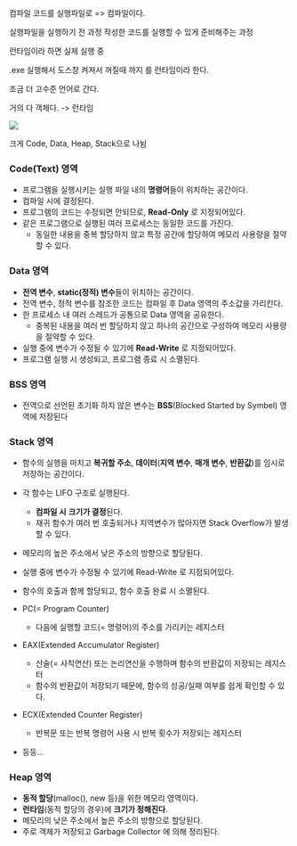 


컴파일 
코드를 실행파일로 => 컴파일이다.

실행파일을 실행하기 전 과정
작성한 코드를 실행할 수 있게 준비해주는 과정

런타임이라 하면
실제 실행 중

.exe 실행해서 도스창 켜져서 꺼질때 까지
를 런타임이라 한다.

조금 더 고수준 언어로 간다.

거의 다 객체다. -> 런타임

![](https://i.imgur.com/sn754Dd.png)


크게 Code, Data, Heap, Stack으로 나뉨
### **Code(Text) 영역**

- 프로그램을 실행시키는 실행 파일 내의 **명령어**들이 위치하는 공간이다.
- 컴파일 시에 결정된다.
- 프로그램의 코드는 수정되면 안되므로, **Read-Only** 로 지정되어있다.
- 같은 프로그램으로 실행된 여러 프로세스는 동일한 코드를 가진다.
    - 동일한 내용을 중복 할당하지 않고 특정 공간에 할당하여 메모리 사용량을 절약할 수 있다.

### **Data 영역**

- **전역 변수**, **static(정적) 변수**들이 위치하는 공간이다.
- 전역 변수, 정적 변수를 참조한 코드는 컴파일 후 Data 영역의 주소값을 가리킨다.
- 한 프로세스 내 여러 스레드가 공통으로 Data 영역을 공유한다.
    - 중복된 내용을 여러 번 할당하지 않고 하나의 공간으로 구성하여 메모리 사용량을 절약할 수 있다.
- 실행 중에 변수가 수정될 수 있기에 **Read-Write** 로 지정되어있다.
- 프로그램 실행 시 생성되고, 프로그램 종료 시 소멸된다.

### **BSS 영역**

- 전역으로 선언된 초기화 하지 않은 변수는 **BSS**(Blocked Started by Symbel) 영역에 저장된다

### **Stack 영역**

- 함수의 실행을 마치고 **복귀할 주소**, **데이터**(**지역 변수**, **매개 변수**, **반환값**)를 임시로 저장하는 공간이다.
- 각 함수는 LIFO 구조로 실행된다.
    - **컴파일 시** **크기가 결정**된다.
    - 재귀 함수가 여러 번 호출되거나 지역변수가 많아지면 Stack Overflow가 발생할 수 있다.
- 메모리의 높은 주소에서 낮은 주소의 방향으로 할당된다.
- 실행 중에 변수가 수정될 수 있기에 Read-Write 로 지정되어있다.
- 함수의 호출과 함께 할당되고, 함수 호출 완료 시 소멸된다.

- PC(= Program Counter)
	- 다음에 실행할 코드(= 명령어)의 주소를 가리키는 레지스터
- EAX(Extended Accumulator Register)
	- 산술(= 사칙연산) 또는 논리연산을 수행하며 함수의 반환값이 저장되는 레지스터
	- 함수의 반환값이 저장되기 때문에, 함수의 성공/실패 여부를 쉽게 확인할 수 있다.
- ECX(Extended Counter Register)
	- 반복문 또는 반복 명령어 사용 시 반복 횟수가 저장되는 레지스터
- 등등...

### **Heap 영역**

- **동적 할당**(malloc(), new 등)을 위한 메모리 영역이다.
- **런타임**(동적 할당의 경우)에 **크기가 정해진다**.
- 메모리의 낮은 주소에서 높은 주소의 방향으로 할당된다.
- 주로 객체가 저장되고 Garbage Collector 에 의해 정리된다.


